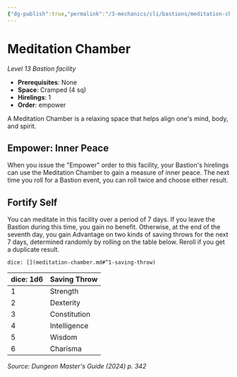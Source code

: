 ```yaml
---
{"dg-publish":true,"permalink":"/3-mechanics/cli/bastions/meditation-chamber/","tags":["ttrpg-cli/bastion","ttrpg-cli/compendium/src/5e/xdmg"],"created":"2025-02-22T12:02:28.310-05:00","updated":"2025-02-26T17:46:10.181-05:00"}
---
```


# Meditation Chamber
*Level 13 Bastion facility*  

- **Prerequisites**: None
- **Space**: Cramped (4 sq)
- **Hirelings**: 1
- **Order**: empower

A Meditation Chamber is a relaxing space that helps align one's mind, body, and spirit.

## Empower: Inner Peace

When you issue the "Empower" order to this facility, your Bastion's hirelings can use the Meditation Chamber to gain a measure of inner peace. The next time you roll for a Bastion event, you can roll twice and choose either result.

## Fortify Self

You can meditate in this facility over a period of 7 days. If you leave the Bastion during this time, you gain no benefit. Otherwise, at the end of the seventh day, you gain Advantage on two kinds of saving throws for the next 7 days, determined randomly by rolling on the table below. Reroll if you get a duplicate result.

`dice: [](meditation-chamber.md#^1-saving-throw)`

| dice: 1d6 | Saving Throw |
|-----------|--------------|
| 1 | Strength |
| 2 | Dexterity |
| 3 | Constitution |
| 4 | Intelligence |
| 5 | Wisdom |
| 6 | Charisma |{ #1-saving-throw}


*Source: Dungeon Master's Guide (2024) p. 342*